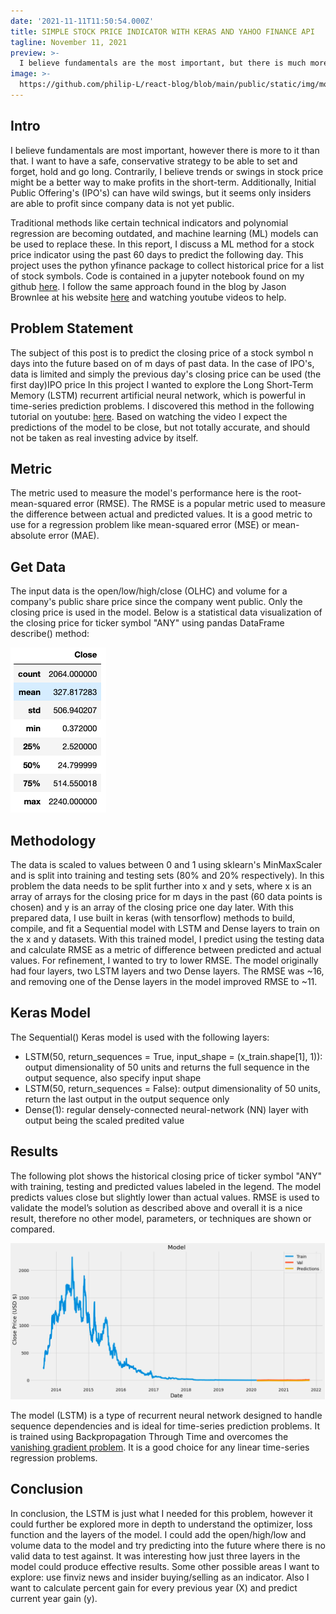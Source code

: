 ```yaml
---
date: '2021-11-11T11:50:54.000Z'
title: SIMPLE STOCK PRICE INDICATOR WITH KERAS AND YAHOO FINANCE API
tagline: November 11, 2021
preview: >-
  I believe fundamentals are the most important, but there is much more to it than that.
image: >-
  https://github.com/philip-L/react-blog/blob/main/public/static/img/model_chart.png?raw=true
---
```


## Intro

I believe fundamentals are most important, however there is more to it than that. I want to have a safe, conservative strategy to be able to set and forget, hold and go long. Contrarily, I believe trends or swings in stock price might be a better way to make profits in the short-term. Additionally, Initial Public Offering's (IPO's) can have wild swings, but it seems only insiders are able to profit since company data is not yet public.

Traditional methods like certain technical indicators and polynomial regression are becoming outdated, and machine learning (ML) models can be used to replace these. In this report, I discuss a ML method for a stock price indicator using the past 60 days to predict the following day. This project uses the python yfinance package to collect historical price for a list of stock symbols. Code is contained in a jupyter notebook found on my github [here]("https://github.com/philip-L/AlgoTrading/"). I follow the same approach found in the blog by Jason Brownlee at his website [here]("https://machinelearningmastery.com/time-series-prediction-lstm-recurrent-neural-networks-python-keras/") and watching youtube videos to help.
                    

## Problem Statement

The subject of this post is to predict the closing price of a stock symbol n days into the future based on of m days of past data. In the case of IPO's, data is limited and simply the previous day's closing price can be used (the first day)IPO price   In this project I wanted to explore the Long Short-Term Memory (LSTM) recurrent artificial neural network, which is powerful in time-series prediction problems. I discovered this method in the following tutorial on youtube: [here]("https://www.youtube.com/watch?v=QIUxPv5PJOY&ab_channel=ComputerScience"). Based on watching the video I expect the predictions of the model to be close, but not totally accurate, and should not be taken as real investing advice by itself.

## Metric

The metric used to measure the model's performance here is the root-mean-squared error (RMSE). The RMSE is a popular metric used to measure the difference between actual and predicted values. It is a good metric to use for a regression problem like mean-squared error (MSE) or mean-absolute error (MAE).
                    

## Get Data

The input data is the open/low/high/close (OLHC) and volume for a company's public share price since the company went public. Only the closing price is used in the model. Below is a statistical data visualization of the closing price for ticker symbol "ANY" using pandas DataFrame describe() method:

![ANY close price](https://github.com/philip-L/react-blog/blob/main/public/static/img/any_closeprice.png?raw=true)

## Methodology

The data is scaled to values between 0 and 1 using sklearn's MinMaxScaler and is split into training and testing sets (80% and 20% respectively). In this problem the data needs to be split further into x and y sets, where x is an array of arrays for the closing price for m days in the past (60 data points is chosen) and y is an array of the closing price one day later. With this prepared data, I use built in keras (with tensorflow) methods to build, compile, and fit a Sequential model with LSTM and Dense layers to train on the x and y datasets. With this trained model, I predict using the testing data and calculate RMSE as a metric of difference between predicted and actual values. For refinement, I wanted to try to lower RMSE. The model originally had four layers, two LSTM layers and two Dense layers. The RMSE was ~16, and removing one of the Dense layers in the model improved RMSE to ~11.          

## Keras Model

The Sequential() Keras model is used with the following layers:

- LSTM(50, return_sequences = True, input_shape = (x_train.shape[1], 1)): output dimensionality of 50 units and returns the full sequence in the output sequence, also specify input shape
- LSTM(50, return_sequences = False): output dimensionality of 50 units, return the last output in the output sequence only
- Dense(1): regular densely-connected neural-network (NN) layer with output being the scaled predited value

## Results

The following plot shows the historical closing price of ticker symbol "ANY" with training, testing and predicted values labeled in the legend. The model predicts values close but slightly lower than actual values. RMSE is used to validate the model’s solution as described above and overall it is a nice result, therefore no other model, parameters, or techniques are shown or compared.

![model chart](https://github.com/philip-L/react-blog/blob/main/public/static/img/model_chart.png?raw=true)                    

The model (LSTM) is a type of recurrent neural network designed to handle sequence dependencies and is ideal for time-series prediction problems. It is trained using Backpropagation Through Time and overcomes the [vanishing gradient problem]("https://en.wikipedia.org/wiki/Vanishing_gradient_problem"). It is a good choice for any linear time-series regression problems.
                    
## Conclusion

In conclusion, the LSTM is just what I needed for this problem, however it could further be explored more in depth to understand the optimizer, loss function and the layers of the model. I could add the open/high/low and volume data to the model and try predicting into the future where there is no valid data to test against. It was interesting how just three layers in the model could produce effective results. Some other possible areas I want to explore: use finviz news and insider buying/selling as an indicator. Also I want to calculate percent gain for every previous year (X) and predict current year gain (y).
                    